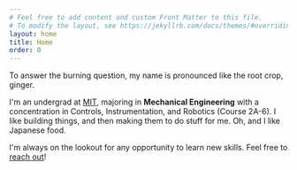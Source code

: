 ```yaml
---
# Feel free to add content and custom Front Matter to this file.
# To modify the layout, see https://jekyllrb.com/docs/themes/#overriding-theme-defaults
layout: home
title: Home
order: 0
---
```


To answer the burning question, my name is pronounced like the root crop, ginger.
      
I'm an undergrad at [MIT](https://web.mit.edu), majoring in **Mechanical Engineering** with a concentration in Controls, Instrumentation, and Robotics (Course 2A-6). I like building things, and then making them to do stuff for me. Oh, and I like Japanese food.
      
I'm always on the lookout for any opportunity to learn new skills. Feel free to [reach out](#footer)!